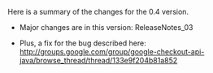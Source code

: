 Here is a summary of the changes for the 0.4 version.

  * Major changes are in this version: ReleaseNotes\_03

  * Plus, a fix for the bug described here: http://groups.google.com/group/google-checkout-api-java/browse_thread/thread/133e9f204b81a852